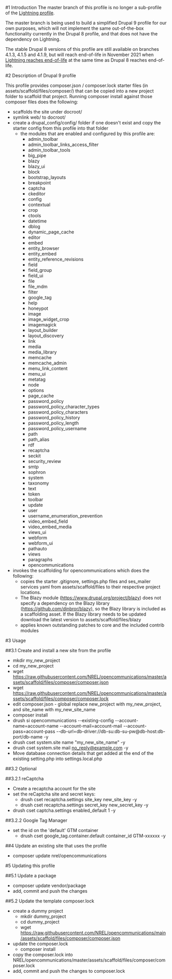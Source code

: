 #1 Introduction
The master branch of this profile is no longer a sub-profile of the <a href="https://github.com/acquia/lightning">Lightning profile</a>.

The master branch is being used to build a simplified Drupal 9 profile for our own purposes, which will not implement the same out-of-the-box functionality currently in the Drupal 8 profile, and that does not have the dependency on Lightning.

The stable Drupal 8 versions of this profile are still available on branches 4.1.3, 4.1.5 and 4.1.9, but will reach end-of-life in November 2021 when <a href="https://www.acquia.com/blog/acquia-lightning-eol-2021-acquia-cms-future">Lightning reaches end-of-life</a> at the same time as Drupal 8 reaches end-of-life.

#2 Description of Drupal 9 profile

This profile provides composer.json / composer.lock starter files (in assets/scaffold/files/composer/) that can be copied
into a new project folder to scaffold that project. Running composer install against those composer files does the following:

- scaffolds the site under docroot/
- symlink web/ to docroot/
- create a drupal_config/config/ folder if one doesn't exist and copy the starter config from this profile into that folder
    - the modules that are enabled and configured by this profile are:
        - admin_toolbar
        - admin_toolbar_links_access_filter
        - admin_toolbar_tools
        - big_pipe
        - blazy
        - blazy_ui
        - block
        - bootstrap_layouts
        - breakpoint
        - captcha
        - ckeditor
        - config
        - contextual
        - crop
        - ctools
        - datetime
        - dblog
        - dynamic_page_cache
        - editor
        - embed
        - entity_browser
        - entity_embed
        - entity_reference_revisions
        - field
        - field_group
        - field_ui
        - file
        - file_mdm
        - filter
        - google_tag
        - help
        - honeypot
        - image
        - image_widget_crop
        - imagemagick
        - layout_builder
        - layout_discovery
        - link
        - media
        - media_library
        - memcache
        - memcache_admin
        - menu_link_content
        - menu_ui
        - metatag
        - node
        - options
        - page_cache
        - password_policy
        - password_policy_character_types
        - password_policy_characters
        - password_policy_history
        - password_policy_length
        - password_policy_username
        - path
        - path_alias
        - rdf
        - recaptcha
        - seckit
        - security_review
        - smtp
        - sophron
        - system
        - taxonomy
        - text
        - token
        - toolbar
        - update
        - user
        - username_enumeration_prevention
        - video_embed_field
        - video_embed_media
        - views_ui
        - webform
        - webform_ui
        - pathauto
        - views
        - paragraphs
        - opencommunications
- invokes the scaffolding for opencommunications which does the following:
    - copies the starter .gitignore, settings.php files and ses_mailer services yaml from assets/scaffold/files to their
      respective project locations.
    - The Blazy module (https://www.drupal.org/project/blazy) does not specify a dependency on the Blazy library
      (https://github.com/dinbror/blazy), so the Blazy library is included as a scaffolding asset. If the Blazy library
      needs to be updated download the latest version to assets/scaffold/files/blazy
    - applies known outstanding patches to core and the included contrib modules

#3 Usage

##3.1 Create and install a new site from the profile

- mkdir my_new_project<br>
- cd my_new_project<br>
- wget https://raw.githubusercontent.com/NREL/opencommunications/master/assets/scaffold/files/composer/composer.json<br>
- wget https://raw.githubusercontent.com/NREL/opencommunications/master/assets/scaffold/files/composer/composer.lock<br>
- edit composer.json - global replace new_project with my_new_project, and site_name with my_new_site_name<br>
- composer install<br>
- drush si opencommunications --existing-config --account-name=account-name --account-mail=account-mail --account-pass=account-pass --db-url=db-driver://db-su:db-su-pw@db-host:db-port/db-name -y
- drush cset system.site name "my_new_site_name" -y<br>
- drush cset system.site mail no_reply@example.com -y<br>
- Move database connection details that get added at the end of the existing setting.php into settings.local.php

##3.2 Optional

##3.2.1 reCaptcha
- Create a recaptcha account for the site<br>
- set the reCaptcha site and secret keys:<br>
  - drush cset recaptcha.settings site_key new_site_key -y<br>
  - drush cset recaptcha.settings secret_key new_secret_key -y<br>
- drush cset captcha.settings enabled_default 1 -y<br>

##3.2.2 Google Tag Manager
- set the id on the 'default' GTM container
  - drush cset google_tag.container.default container_id GTM-xxxxxx -y<br>

##4 Update an existing site that uses the profile

- composer update nrel/opencommunications

#5 Updating this profile

##5.1 Update a package

- composer update vendor/package
- add, commit and push the changes

##5.2 Update the template composer.lock

- create a dummy project
  - mkdir dummy_project<br>
  - cd dummy_project<br>
  - wget https://raw.githubusercontent.com/NREL/opencommunications/main/assets/scaffold/files/composer/composer.json<br>
- update the composer.lock
  - composer install
- copy the composer.lock into NREL/opencommunications/master/assets/scaffold/files/composer/composer.lock
- add, commit and push the changes to composer.lock
